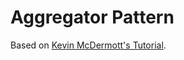 # Aggregator Pattern

Based on [Kevin McDermott's Tutorial](https://bigkevmcd.github.io/patterns/events/aggregator/2019/08/11/aggregator-pattern-part-1.html).
